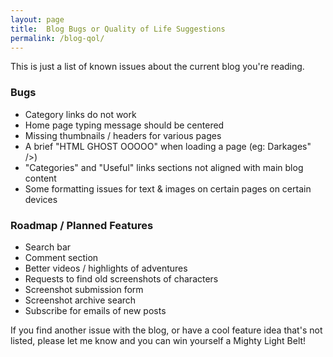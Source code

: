 ```yaml
---
layout: page
title:  Blog Bugs or Quality of Life Suggestions
permalink: /blog-qol/
---
```


This is just a list of known issues about the current blog you're reading.

### Bugs
- Category links do not work
- Home page typing message should be centered
- Missing thumbnails / headers for various pages
- A brief "HTML GHOST OOOOO" when loading a page (eg: Darkages" />)
- "Categories" and "Useful" links sections not aligned with main blog content
- Some formatting issues for text & images on certain pages on certain devices


### Roadmap / Planned Features
- Search bar
- Comment section
- Better videos / highlights of adventures
- Requests to find old screenshots of characters
- Screenshot submission form
- Screenshot archive search
- Subscribe for emails of new posts


If you find another issue with the blog, or have a cool feature idea that's not listed, please let me know and you can win yourself a Mighty Light Belt!

